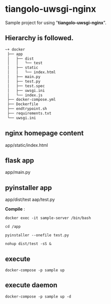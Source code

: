 # tiangolo-uwsgi-nginx

Sample project for using "**tiangolo-uwsgi-nginx**".

## Hierarchy is followed.
```markdown
~+ docker
 ├── app
 │   ├── dist
 │   │   └── test
 │   ├── static
 │   │   └── index.html 
 │   ├── main.py
 │   ├── test.py
 │   ├── test.spec
 │   ├── uwsgi.ini
 │   └── index.js
 ├── docker-compose.yml
 ├── Dockerfile
 ├── endtrypoint.sh
 ├── requirements.txt
 └── uwsgi.ini
```

## nginx homepage content
app/static/index.html

## flask app
app/main.py

## pyinstaller app
app/dist/test
aap/test.py

**Compile** :
```
docker exec -it sample-server /bin/bash

cd /app

pyinstaller --onefile test.py

nohup dist/test -sS &
```

## execute
```
docker-compose -p sample up
```

## execute daemon
```
docker-compose -p sample up -d
```


